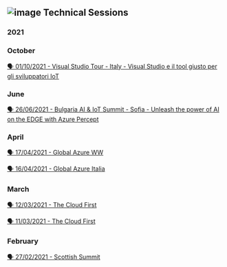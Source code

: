 
## ![image](https://user-images.githubusercontent.com/1767160/178779745-c97c9f62-3301-4f48-8ade-ae3d302cf018.png) Technical Sessions

### 2021
### October
<p>
<a href="https://github.com/dpcons/DPCons/blob/main/TechSessions/20210626-BulgariaAI&IoTSummit.md"> 🗣️ 01/10/2021 - Visual Studio Tour - Italy - Visual Studio e il tool giusto per gli sviluppatori IoT
</a>
</p>


### June
<p>
<a href="https://github.com/dpcons/DPCons/blob/main/TechSessions/20210626-BulgariaAI&IoTSummit.md"> 🗣️ 26/06/2021 - Bulgaria AI & IoT Summit - Sofia - Unleash the power of AI on the EDGE with Azure Percept
</a>
</p>

### April
<p>
<a href="https://github.com/dpcons/DPCons/blob/main/TechSessions/20210417-GlobalAzureWW.md"> 🗣️ 17/04/2021 - Global Azure WW
</a>
</p>

<p>
<a href="https://github.com/dpcons/DPCons/blob/main/TechSessions/20210416-GlobalAzureIta.md"> 🗣️ 16/04/2021 - Global Azure Italia
</a>
</p>

### March
<p>
<a href="https://github.com/dpcons/DPCons/blob/main/TechSessions/20210312-AIDay.md"> 🗣️ 12/03/2021 - The Cloud First
</a>
</p>

<p>
<a href="https://github.com/dpcons/DPCons/blob/main/TechSessions/20210311-TheCLoudFirst.md"> 🗣️ 11/03/2021 - The Cloud First
</a>
</p>

### February
<p>
<a href="https://github.com/dpcons/DPCons/blob/main/TechSessions/20210227-ScottishSummit.md"> 🗣️ 27/02/2021 - Scottish Summit
</a>
</p>


<!--
**dpcons/DPCons** is a ✨ _special_ ✨ repository because its `README.md` (this file) appears on your GitHub profile.

Here are some ideas to get you started:

- 🔭 I’m currently working on ...
- 🌱 I’m currently learning ...
- 👯 I’m looking to collaborate on ...
- 🤔 I’m looking for help with ...
- 💬 Ask me about ...
- 📫 How to reach me: ...
- 😄 Pronouns: ...
- ⚡ Fun fact: ...
-->
